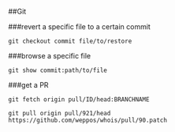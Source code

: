 ##Git 

###revert a specific file to a certain commit

```
git checkout commit file/to/restore
```

###browse a specific file 

```
git show commit:path/to/file
```

###get a PR

```
git fetch origin pull/ID/head:BRANCHNAME

git pull origin pull/921/head
https://github.com/weppos/whois/pull/90.patch
```